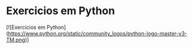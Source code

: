 Exercicios em Python
====================

[![Exercicios em Python] (https://www.python.org/static/community_logos/python-logo-master-v3-TM.png)]
